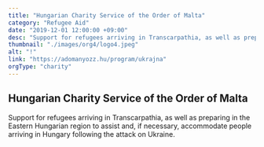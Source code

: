 ```yaml
---
title: "Hungarian Charity Service of the Order of Malta"
category: "Refugee Aid"
date: "2019-12-01 12:00:00 +09:00"
desc: "Support for refugees arriving in Transcarpathia, as well as preparing in the Eastern Hungarian region."
thumbnail: "./images/org4/logo4.jpeg"
alt: "!"
link: "https://adomanyozz.hu/program/ukrajna"
orgType: "charity"
---
```


## Hungarian Charity Service of the Order of Malta
Support for refugees arriving in Transcarpathia, as well as preparing in the Eastern Hungarian region to assist and, if necessary, accommodate people arriving in Hungary following the attack on Ukraine.
